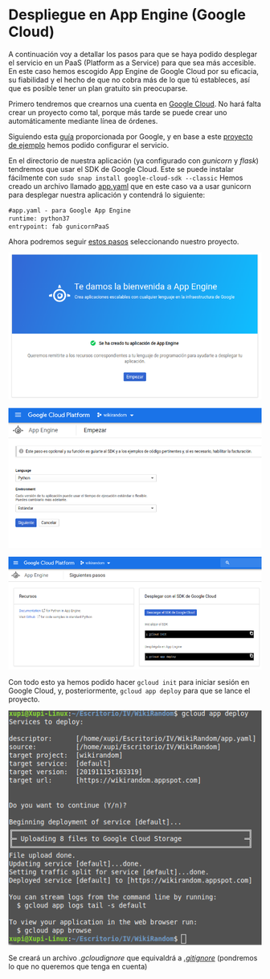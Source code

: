 # Despliegue en App Engine (Google Cloud)

A continuación voy a detallar los pasos para que se haya podido desplegar el servicio en un PaaS (Platform as a Service) para que sea más accesible. En este caso hemos escogido App Engine de Google Cloud por su eficacia, su fiabilidad y el hecho de que no cobra más de lo que tú estableces, así que es posible tener un plan gratuito sin preocuparse.

Primero tendremos que crearnos una cuenta en [Google Cloud](https://cloud.google.com/). No hará falta crear un proyecto como tal, porque más tarde se puede crear uno automáticamente mediante línea de órdenes.

Siguiendo esta [guía](https://console.cloud.google.com/appengine/start) proporcionada por Google, y en base a este [proyecto de ejemplo](https://github.com/GoogleCloudPlatform/python-docs-samples/blob/master/appengine/standard_python37/hello_world) hemos podido configurar el servicio. 

En el directorio de nuestra aplicación (ya configurado con _gunicorn_ y _flask_) tendremos que usar el SDK de Google Cloud. Este se puede instalar fácilmente con `sudo snap install google-cloud-sdk --classic`
Hemos creado un archivo llamado [app.yaml](https://github.com/OMGitsXupi/WikiRandom/blob/master/app.yaml) que en este caso va a usar gunicorn para desplegar nuestra aplicación y contendrá lo siguiente:
```
#app.yaml - para Google App Engine
runtime: python37
entrypoint: fab gunicornPaaS
```
Ahora podremos seguir [estos pasos](https://console.cloud.google.com/appengine/start) seleccionando nuestro proyecto.

![paso 1](gcloudapp1.png)

![paso 2](gcloudapp2.png)

![paso 3](gcloudapp3.png)

Con todo esto ya hemos podido hacer `gcloud init` para iniciar sesión en Google Cloud, y, posteriormente, `gcloud app deploy` para que se lance el proyecto.

![paso 3](gcloudapp4.png)

Se creará un archivo _.gcloudignore_ que equivaldrá a [_.gitignore_](https://github.com/OMGitsXupi/WikiRandom/blob/master/.gitignore) (pondremos lo que no queremos que tenga en cuenta)
